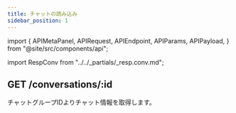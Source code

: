```yaml
---
title: チャットの読み込み
sidebar_position: 1
---
```


import {
  APIMetaPanel,
  APIRequest,
  APIEndpoint,
  APIParams,
  APIPayload,
} from "@site/src/components/api";

import RespConv from "../../_partials/_resp.conv.md";

## GET /conversations/:id

チャットグループIDよりチャット情報を取得します。

<APIEndpoint url="/conversations/:id" />

<APIMetaPanel scope="Authorized" />

<APIParams p-id="The conversation's id." p-id-required={true} />

<APIRequest
  title="Get Conversation info by ID"
  url="/conversations/928c5c40-769c-3e97-8387-fb1ae0645311"
/>

<RespConv />
